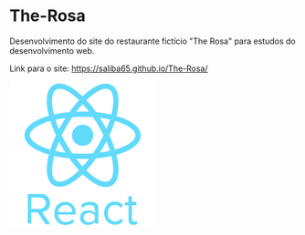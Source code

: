 # The-Rosa
Desenvolvimento do site do restaurante fictício "The Rosa" para estudos do desenvolvimento web.

Link para o site: https://saliba65.github.io/The-Rosa/ 

<img src="https://raw.githubusercontent.com/devicons/devicon/master/icons/react/react-original-wordmark.svg" alt="rosa" />
